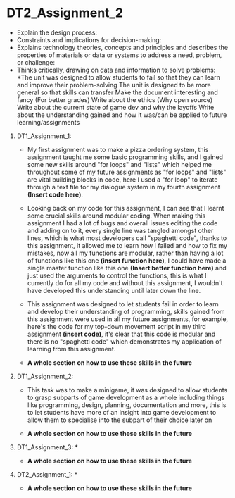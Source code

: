 # DT2_Assignment_2
   * Explain the design process:
   * Constraints and implications for decision-making:
   * Explains technology theories, concepts and principles and describes the properties of materials or data or systems to address a need, problem, or challenge:
   * Thinks critically, drawing on data and information to solve problems:
*The unit was designed to allow students to fail so that they can learn and improve their problem-solving
The unit is designed to be more general so that skills can transfer
Make the document interesting and fancy (For better grades)
Write about the ethics (Why open source)
Write about the current state of game dev and why the layoffs
Write about the understanding gained and how it was/can be applied to future learning/assignments

1. DT1_Assignment_1:
   * My first assignment was to make a pizza ordering system, this assignment taught me some basic programming skills, and I gained some new skills around "for loops" and "lists" which helped me throughout some of my future assignments as "for loops" and "lists" are vital building blocks in code, here I used a "for loop" to iterate through a text file for my dialogue system in my fourth assignment **(Insert code here)**.
   * Looking back on my code for this assignment, I can see that I learnt some crucial skills around modular coding. When making this assignment I had a lot of bugs and overall issues editing the code and adding on to it, every single line was tangled amongst other lines, which is what most developers call "spaghetti code", thanks to this assignment, it allowed me to learn how I failed and how to fix my mistakes, now all my functions are modular, rather than having a lot of functions like this one **(insert function here)**, I could have made a single master function like this one **(Insert better function here)** and just used the arguments to control the functions, this is what I currently do for all my code and without this assignment, I wouldn't have developed this understanding until later down the line.
   * This assignment was designed to let students fail in order to learn and develop their understanding of programming, skills gained from this assignment were used in all my future assignments, for example, here's the code for my top-down movement script in my third assignment **(insert code)**, it's clear that this code is modular and there is no "spaghetti code" which demonstrates my application of learning from this assignment.
  
   * **A whole section on how to use these skills in the future**
   
3. DT1_Assignment_2:
   * This task was to make a minigame, it was designed to allow students to grasp subparts of game development as a whole including things like programming, design, planning, documentation and more, this is to let students have more of an insight into game development to allow them to specialise into the subpart of their choice later on
     
   * **A whole section on how to use these skills in the future**
  
5. DT1_Assignment_3:
   *

   * **A whole section on how to use these skills in the future**
   
7. DT2_Assignment_1:
   *

   * **A whole section on how to use these skills in the future**

